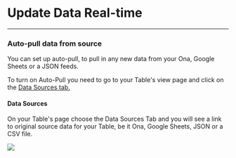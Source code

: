 # Update Data Real-time

---

### Auto-pull data from source

You can set up auto-pull, to pull in any new data from your Ona, Google Sheets or a JSON feeds.

To turn on Auto-Pull you need to go to your Table's view page and click on the [Data Sources tab.](https://tola.hackpad.com/Auto-Pull-Data-Lv6Tmxw4RoS#:h=Data-Sources)

#### **Data Sources**

On your Table's page choose the Data Sources Tab and you will see a link to original source data for your Table, be it Ona, Google Sheets, JSON or a CSV file.  


![](https://lh4.googleusercontent.com/eZ7AHA8KbEkyzhz2p48srwRR2CZ9QXxgdzKZhK0zRYuPGu9ED99eEQMkM95YS5-GOCTBIfOFbXZaGgn_4guT0CQBSJ3Oh7TTqsY9QTWsDXPvA-zKdM6yyxttkmm_iTIX_a4r4iNb)

